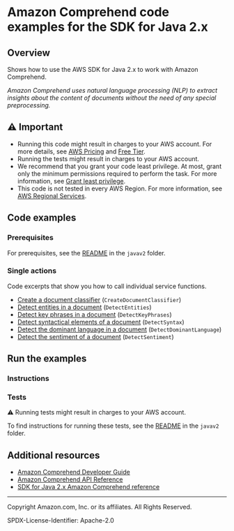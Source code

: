 # Amazon Comprehend code examples for the SDK for Java 2.x

## Overview

Shows how to use the AWS SDK for Java 2.x to work with Amazon Comprehend.

<!--custom.overview.start-->
<!--custom.overview.end-->

_Amazon Comprehend uses natural language processing (NLP) to extract insights about the content of documents without the need of any special preprocessing._

## ⚠ Important

* Running this code might result in charges to your AWS account. For more details, see [AWS Pricing](https://aws.amazon.com/pricing/?aws-products-pricing.sort-by=item.additionalFields.productNameLowercase&aws-products-pricing.sort-order=asc&awsf.Free%20Tier%20Type=*all&awsf.tech-category=*all) and [Free Tier](https://aws.amazon.com/free/?all-free-tier.sort-by=item.additionalFields.SortRank&all-free-tier.sort-order=asc&awsf.Free%20Tier%20Types=*all&awsf.Free%20Tier%20Categories=*all).
* Running the tests might result in charges to your AWS account.
* We recommend that you grant your code least privilege. At most, grant only the minimum permissions required to perform the task. For more information, see [Grant least privilege](https://docs.aws.amazon.com/IAM/latest/UserGuide/best-practices.html#grant-least-privilege).
* This code is not tested in every AWS Region. For more information, see [AWS Regional Services](https://aws.amazon.com/about-aws/global-infrastructure/regional-product-services).

<!--custom.important.start-->
<!--custom.important.end-->

## Code examples

### Prerequisites

For prerequisites, see the [README](../../README.md#Prerequisites) in the `javav2` folder.


<!--custom.prerequisites.start-->
<!--custom.prerequisites.end-->

### Single actions

Code excerpts that show you how to call individual service functions.

- [Create a document classifier](src/main/java/com/example/comprehend/DocumentClassifierDemo.java#L11) (`CreateDocumentClassifier`)
- [Detect entities in a document](src/main/java/com/example/comprehend/DetectEntities.java#L12) (`DetectEntities`)
- [Detect key phrases in a document](src/main/java/com/example/comprehend/DetectKeyPhrases.java#L12) (`DetectKeyPhrases`)
- [Detect syntactical elements of a document](src/main/java/com/example/comprehend/DetectSyntax.java#L11) (`DetectSyntax`)
- [Detect the dominant language in a document](src/main/java/com/example/comprehend/DetectLanguage.java#L12) (`DetectDominantLanguage`)
- [Detect the sentiment of a document](src/main/java/com/example/comprehend/DetectSentiment.java#L11) (`DetectSentiment`)


<!--custom.examples.start-->
<!--custom.examples.end-->

## Run the examples

### Instructions


<!--custom.instructions.start-->
<!--custom.instructions.end-->



### Tests

⚠ Running tests might result in charges to your AWS account.


To find instructions for running these tests, see the [README](../../README.md#Tests)
in the `javav2` folder.



<!--custom.tests.start-->
<!--custom.tests.end-->

## Additional resources

- [Amazon Comprehend Developer Guide](https://docs.aws.amazon.com/comprehend/latest/dg/what-is.html)
- [Amazon Comprehend API Reference](https://docs.aws.amazon.com/comprehend/latest/APIReference/welcome.html)
- [SDK for Java 2.x Amazon Comprehend reference](https://sdk.amazonaws.com/java/api/latest/software/amazon/awssdk/services/comprehend/package-summary.html)

<!--custom.resources.start-->
<!--custom.resources.end-->

---

Copyright Amazon.com, Inc. or its affiliates. All Rights Reserved.

SPDX-License-Identifier: Apache-2.0